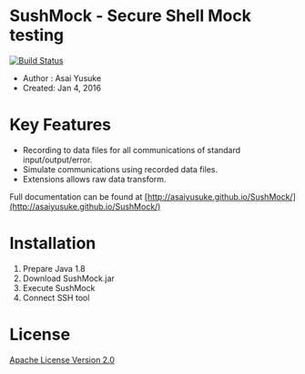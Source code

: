 # SushMock - Secure Shell Mock testing

[![Build Status](https://travis-ci.org/AsaiYusuke/SushMock.svg?branch=master)](https://travis-ci.org/AsaiYusuke/SushMock)

- Author : Asai Yusuke
- Created: Jan 4, 2016

# Key Features

- Recording to data files for all communications of standard input/output/error.
- Simulate communications using recorded data files.
- Extensions allows raw data transform.

Full documentation can be found at [http://asaiyusuke.github.io/SushMock/](http://asaiyusuke.github.io/SushMock/)

# Installation

1. Prepare Java 1.8
2. Download SushMock.jar
3. Execute SushMock
4. Connect SSH tool

# License

[Apache License Version 2.0](http://www.apache.org/licenses/LICENSE-2.0)

